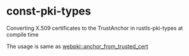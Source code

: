 # const-pki-types

Converting X.509 certificates to the TrustAnchor in rustls-pki-types at compile time

The usage is same as [webpki::anchor_from_trusted_cert](https://docs.rs/rustls-webpki/latest/webpki/fn.anchor_from_trusted_cert.html)
